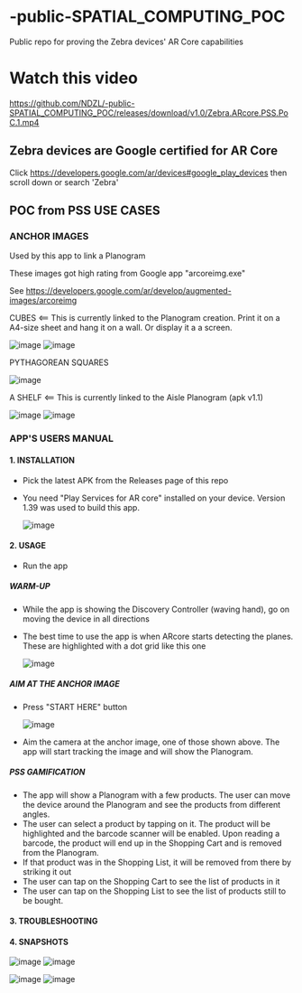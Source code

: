 # -public-SPATIAL_COMPUTING_POC
Public repo for proving the Zebra devices' AR Core capabilities



# Watch this video

https://github.com/NDZL/-public-SPATIAL_COMPUTING_POC/releases/download/v1.0/Zebra.ARcore.PSS.PoC.1.mp4




## Zebra devices are Google certified for AR Core

Click https://developers.google.com/ar/devices#google_play_devices then scroll down or search 'Zebra'

## POC from PSS USE CASES

### ANCHOR IMAGES

Used by this app to link a Planogram

These images got high rating from Google app "arcoreimg.exe"

See https://developers.google.com/ar/develop/augmented-images/arcoreimg 

CUBES <== This is currently linked to the Planogram creation. Print it on a A4-size sheet and hang it on a wall. Or display it a a screen.

![image](https://github.com/NDZL/-public-SPATIAL_COMPUTING_POC/assets/11386676/1c9ff8f0-36da-4394-8be5-280e6d2f0622)  ![image](https://github.com/NDZL/-public-SPATIAL_COMPUTING_POC/assets/11386676/c3eadce5-8911-472d-abd1-b9f09b0e9280)




PYTHAGOREAN SQUARES

![image](https://github.com/NDZL/-public-SPATIAL_COMPUTING_POC/assets/11386676/5f75ce4b-a41a-465c-ae4a-71fc0c0c694d)



A SHELF <== This is currently linked to the Aisle Planogram (apk v1.1)

![image](https://github.com/NDZL/-public-SPATIAL_COMPUTING_POC/assets/11386676/abd7a3ec-db83-463d-adff-329fee51cbd7)  ![image](https://github.com/NDZL/-public-SPATIAL_COMPUTING_POC/assets/11386676/38694631-c6f1-4337-bef3-84dd9eae8823)



### APP'S USERS MANUAL

#### 1. INSTALLATION
- Pick the latest APK from the Releases page of this repo
- You need "Play Services for AR core" installed on your device. Version 1.39 was used to build this app.

  ![image](https://github.com/NDZL/-public-SPATIAL_COMPUTING_POC/assets/11386676/aa655e3c-07a5-41a2-9897-92f176c6a00f)

#### 2. USAGE
- Run the app
##### WARM-UP
- While the app is showing the Discovery Controller (waving hand), go on moving the device in all directions
- The best time to use the app is when ARcore starts detecting the planes. These are highlighted with a dot grid like this one
  
  ![image](https://github.com/NDZL/-public-SPATIAL_COMPUTING_POC/assets/11386676/6d772eac-d440-4921-8f14-e4f78b041fd6)

##### AIM AT THE ANCHOR IMAGE
- Press "START HERE" button
  
  ![image](https://github.com/NDZL/-public-SPATIAL_COMPUTING_POC/assets/11386676/46fdb68f-09ba-48d7-ad2b-d78c514dec67)

- Aim the camera at the anchor image, one of those shown above. The app will start tracking the image and will show the Planogram.
##### PSS GAMIFICATION
- The app will show a Planogram with a few products. The user can move the device around the Planogram and see the products from different angles.
- The user can select a product by tapping on it. The product will be highlighted and the barcode scanner will be enabled. Upon reading a barcode, the product will end up in the Shopping Cart and is removed from the Planogram.
- If that product was in the Shopping List, it will be removed from there by striking it out
- The user can tap on the Shopping Cart to see the list of products in it
- The user can tap on the Shopping List to see the list of products still to be bought.

#### 3. TROUBLESHOOTING

#### 4. SNAPSHOTS

![image](https://github.com/NDZL/-public-SPATIAL_COMPUTING_POC/assets/11386676/0e88e501-0703-4585-bc73-d3a059df6cdb)
  ![image](https://github.com/NDZL/-public-SPATIAL_COMPUTING_POC/assets/11386676/eca90341-fe53-4895-8668-98eae581c3e1)

![image](https://github.com/NDZL/-public-SPATIAL_COMPUTING_POC/assets/11386676/d8f10be1-6144-4e6a-b5ea-49cd71b0564e)
  ![image](https://github.com/NDZL/-public-SPATIAL_COMPUTING_POC/assets/11386676/e4e77848-c9b1-4068-acfb-ec8344a7a8f7)

  




